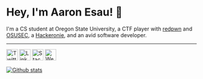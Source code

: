 # Hey, I'm Aaron Esau! 👋

I'm a CS student at Oregon State University, a CTF player with [redpwn](https://pwn.red/) and [OSUSEC](https://www.osusec.org/), a [Hackeronie](https://hackerone.com/arinerron2), and an avid software developer.

------

<a href="https://twitter.com/arinerron"><img src="https://img.icons8.com/ios/2x/twitter--v3.png" width="30" alt="Twitter"></a> <a href="https://www.linkedin.com/in/aaron-esau/"><img src="https://img.icons8.com/ios/2x/linkedin.png" width="30" alt="LinkedIn"></a> <a href="https://stackexchange.com/users/4526333/aaron-esau"><img src="https://img.icons8.com/ios/2x/stackoverflow.png" alt="Stack Exchange" width="30"></a> <a href="https://aaronesau.com/"><img src="https://img.icons8.com/ios/2x/shrug-emoticon.png" width="30" alt="Website"></a>

[![Github stats](https://github-readme-stats.vercel.app/api?username=Arinerron&show_icons=true&count_private=true&theme=tokyonight)](https://github.com/anuraghazra/github-readme-stats)

